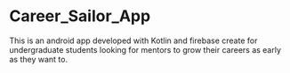 # Career_Sailor_App
This is an android app developed with Kotlin and firebase create for undergraduate students looking for mentors to grow their careers as early as they want to.
